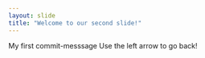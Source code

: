 ```yaml
---
layout: slide
title: "Welcome to our second slide!"
---
```

My first commit-messsage
Use the left arrow to go back!
